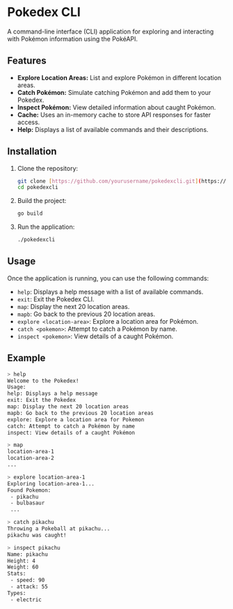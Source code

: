 # Pokedex CLI

A command-line interface (CLI) application for exploring and interacting with Pokémon information using the PokéAPI.

## Features

- **Explore Location Areas:** List and explore Pokémon in different location areas.
- **Catch Pokémon:** Simulate catching Pokémon and add them to your Pokedex.
- **Inspect Pokémon:** View detailed information about caught Pokémon.
- **Cache:** Uses an in-memory cache to store API responses for faster access.
- **Help:** Displays a list of available commands and their descriptions.

## Installation

1. Clone the repository:

    ```sh
    git clone [https://github.com/yourusername/pokedexcli.git](https://github.com/yourusername/pokedexcli.git)
    cd pokedexcli
    ```

2. Build the project:

    ```sh
    go build
    ```

3. Run the application:

    ```sh
    ./pokedexcli
    ```

## Usage

Once the application is running, you can use the following commands:

- `help`: Displays a help message with a list of available commands.
- `exit`: Exit the Pokedex CLI.
- `map`: Display the next 20 location areas.
- `mapb`: Go back to the previous 20 location areas.
- `explore <location-area>`: Explore a location area for Pokémon.
- `catch <pokemon>`: Attempt to catch a Pokémon by name.
- `inspect <pokemon>`: View details of a caught Pokémon.

## Example

```sh
> help
Welcome to the Pokedex!
Usage:
help: Displays a help message
exit: Exit the Pokedex
map: Display the next 20 location areas
mapb: Go back to the previous 20 location areas
explore: Explore a location area for Pokemon
catch: Attempt to catch a Pokémon by name
inspect: View details of a caught Pokémon

> map
location-area-1
location-area-2
...

> explore location-area-1
Exploring location-area-1...
Found Pokemon:
 - pikachu
 - bulbasaur
 ...

> catch pikachu
Throwing a Pokeball at pikachu...
pikachu was caught!

> inspect pikachu
Name: pikachu
Height: 4
Weight: 60
Stats:
 - speed: 90
 - attack: 55
Types:
 - electric